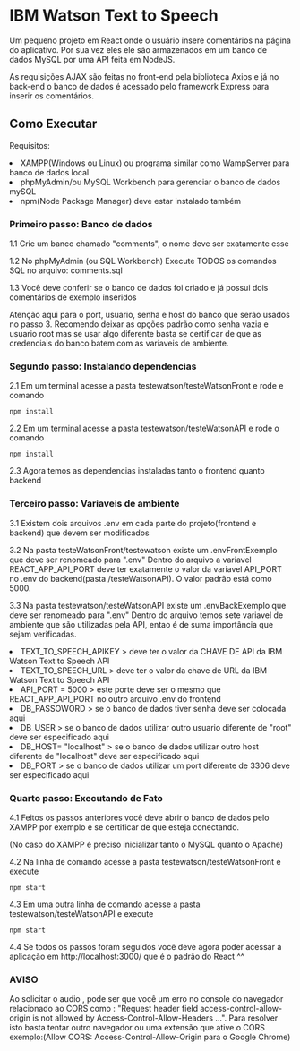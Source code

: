# IBM Watson Text to Speech

Um pequeno projeto em React onde o usuário insere comentários na página
do aplicativo. Por sua vez eles ele são armazenados em um banco de dados MySQL por uma
API feita em NodeJS.

As requisições AJAX são feitas no front-end pela biblioteca Axios e já no back-end o banco de dados
é acessado pelo framework Express para inserir os comentários.

## Como Executar

Requisitos:

<li>XAMPP(Windows ou Linux) ou programa similar como WampServer para banco de dados local</li>
<li>phpMyAdmin/ou MySQL Workbench para gerenciar o banco de dados mySQL</li>
<li>npm(Node Package Manager) deve estar instalado também</li>

### Primeiro passo: Banco de dados

1.1 Crie um banco chamado "comments", o nome deve ser exatamente esse

1.2 No phpMyAdmin (ou SQL Workbench) Execute TODOS os comandos SQL no arquivo: comments.sql

1.3 Você deve conferir se o banco de dados foi criado e já possui dois comentários de exemplo inseridos

Atenção aqui para o port, usuario, senha e host do banco que serão usados no passo 3. Recomendo
deixar as opções padrão como senha vazia e usuario root mas se usar algo diferente basta
se certificar de que as credenciais do banco batem com as variaveis de ambiente.

### Segundo passo: Instalando dependencias

2.1 Em um terminal acesse a pasta testewatson/testeWatsonFront e rode e comando

```
npm install
```

2.2 Em um terminal acesse a pasta testewatson/testeWatsonAPI e rode o comando

```
npm install
```

2.3 Agora temos as dependencias instaladas tanto o frontend quanto backend

### Terceiro passo: Variaveis de ambiente

3.1 Existem dois arquivos .env em cada parte do projeto(frontend e backend) que devem ser modificados

3.2 Na pasta testeWatsonFront/testewatson existe um .envFrontExemplo que deve ser renomeado para ".env"
Dentro do arquivo a variavel REACT_APP_API_PORT deve ter exatamente o valor da variavel API_PORT
no .env do backend(pasta /testeWatsonAPI). O valor padrão está como 5000.

3.3 Na pasta testewatson/testeWatsonAPI existe um .envBackExemplo que deve ser renomeado para ".env"
Dentro do arquivo temos sete variavel de ambiente que são utilizadas pela API, entao
é de suma importância que sejam verificadas.

<li>TEXT_TO_SPEECH_APIKEY > deve ter o valor da CHAVE DE API da IBM Watson Text to Speech API</li>
<li>TEXT_TO_SPEECH_URL > deve ter o valor da chave de URL da IBM Watson Text to Speech API</li>
<li>API_PORT = 5000 > este porte deve ser o mesmo que REACT_APP_API_PORT no outro arquivo .env do frontend</li>
<li>DB_PASSOWORD > se o banco de dados tiver senha deve ser colocada aqui</li>
<li>DB_USER > se o banco de dados utilizar outro usuario diferente de "root" deve ser especificado aqui</li>
<li>DB_HOST= "localhost" > se o banco de dados utilizar outro host diferente de "localhost" deve ser especificado aqui</li>
<li>DB_PORT > se o banco de dados utilizar um port diferente de 3306 deve ser especificado aqui</li>

### Quarto passo: Executando de Fato

4.1 Feitos os passos anteriores você deve abrir o banco de dados
pelo XAMPP por exemplo e se certificar de que esteja conectando.

(No caso do XAMPP é preciso inicializar tanto o MySQL quanto o Apache)

4.2 Na linha de comando acesse a pasta testewatson/testeWatsonFront e execute

```
npm start
```

4.3 Em uma outra linha de comando acesse a pasta testewatson/testeWatsonAPI e execute

```
npm start
```

4.4 Se todos os passos foram seguidos você deve agora poder acessar a aplicação em http://localhost:3000/
que é o padrão do React ^^

### AVISO

Ao solicitar o audio , pode ser que você um erro no console do navegador relacionado ao CORS como : "Request header field access-control-allow-origin is not allowed by Access-Control-Allow-Headers ...".
Para resolver isto basta tentar outro navegador ou uma extensão que ative o CORS exemplo:(Allow CORS: Access-Control-Allow-Origin para o Google Chrome)
